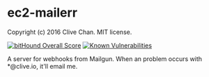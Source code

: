 ec2-mailerr
===========
Copyright (c) 2016 Clive Chan.
MIT license.

[![bitHound Overall Score](https://www.bithound.io/github/cchan/ec2-mailerr/badges/score.svg)](https://www.bithound.io/github/cchan/ec2-mailerr)
[![Known Vulnerabilities](https://snyk.io/test/github/cchan/ec2-mailerr/badge.svg)](https://snyk.io/test/github/cchan/ec2-mailerr)

A server for webhooks from Mailgun. When an problem occurs with *@clive.io, it'll email me.
